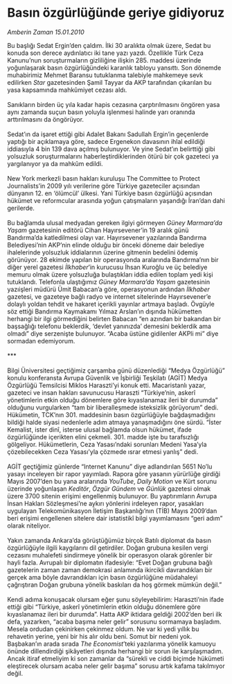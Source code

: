 # Basın özgürlüğünde geriye gidiyoruz

*Amberin Zaman 15.01.2010*

<div class="yazi">Bu başlığı Sedat Ergin’den çaldım. İlki 30 aralıkta olmak üzere, Sedat bu konuda son derece aydınlatıcı iki tane yazı yazdı. Özellikle Türk Ceza Kanunu’nun soruşturmaların gizliliğine ilişkin 285. maddesi üzerinde yoğunlaşarak basın özgürlüğündeki karanlık tabloyu yansıttı. Son dönemde muhabirimiz Mehmet Baransu tutuklanma talebiyle mahkemeye sevk edilirken <i>Star</i> gazetesinden Şamil Tayyar da AKP tarafından çıkarılan bu yasa kapsamında mahkûmiyet cezası aldı. <br/><br/>Sanıkların birden üç yıla kadar hapis cezasına çarptırılmasını öngören yasa aynı zamanda suçun basın yoluyla işlenmesi halinde yarı oranında arttırılmasını da öngörüyor. <br/><br/>Sedat’ın da işaret ettiği gibi Adalet Bakanı Sadullah Ergin’in geçenlerde yaptığı bir açıklamaya göre, sadece Ergenekon davasının ihlal edildiği iddiasıyla 4 bin 139 dava açılmış bulunuyor. Ve yine Sedat’ın belirttiği gibi yolsuzluk soruşturmalarını haberleştirdiklerinden ötürü bir çok gazeteci ya yargılanıyor ya da mahkûm edildi. <br/><br/>New York merkezli basın hakları kuruluşu The Committee to Protect Journalists’in 2009 yılı verilerine göre Türkiye gazeteciler açısından dünyanın 12. en ‘ölümcül’ ülkesi. Yani Türkiye basın özgürlüğü açısından hükümet ve reformcular arasında yoğun çatışmaların yaşandığı İran’dan dahi gerilerde. <br/><br/>Bu bağlamda ulusal medyadan gereken ilgiyi görmeyen <i>Güney Marmara’da Yaşam</i> gazetesinin editörü Cihan Hayırsevener’in 19 aralık günü Bandırma’da katledilmesi olayı var. Hayırsevener yazılarında Bandırma Belediyesi’nin AKP’nin elinde olduğu bir önceki döneme dair belediye ihalelerinde yolsuzluk iddialarının üzerine gitmenin bedelini ödemiş görünüyor. 28 ekimde yapılan bir operasyonda aralarında Bandırma’nın bir diğer yerel gazetesi <i>İlkhaber</i>’in kurucusu İhsan Kuroğlu ve üç belediye memuru olmak üzere yolsuzluğa bulaştıkları iddia edilen toplam yedi kişi tutuklandı. Telefonla ulaştığımız <i>Güney Marmara’da Yaşam</i> gazetesinin yazıişleri müdürü Ümit Babacan’a göre, operasyonun ardından <i>İlkhaber</i> gazetesi, ve gazeteye bağlı radyo ve internet sitelerinde Hayırsevener’e dolaylı yoldan tehdit ve hakaret içerikli yayınlar artmaya başladı. Övgüyle söz ettiği Bandırma Kaymakamı Yılmaz Arslan’ın dışında hükümetten herhangi bir ilgi görmediğini belirten Babacan “en azından bir bakandan bir başsağlığı telefonu beklerdik, ‘devlet yanınızda’ demesini beklerdik ama olmadı” diye serzenişte bulunuyor. “Acaba üstüne gidilenler AKPli mi” diye sormadan edemiyorum. <br/><br/>*** <br/><br/>Bilgi Üniversitesi geçtiğimiz çarşamba günü düzenlediği “Medya Özgürlüğü” konulu konferansta Avrupa Güvenlik ve İşbirliği Teşkilatı (AGİT) Medya Özgürlüğü Temsilcisi Miklos Haraszti’yi konuk etti. Macaristanlı yazar, gazeteci ve insan hakları savunucusu Haraszti “Türkiye’nin, askerî yönetimlerin etkin olduğu dönemlere göre kıyaslanamaz ileri bir durumda” olduğunu vurgularken “tam bir liberalleşmede isteksizlik görüyorum” dedi. Hükümetin, TCK’nın 301. maddesinin basın özgürlüğüyle bağdaşmadığını bildiği halde siyasi nedenlerle adım atmaya yanaşmadığını öne sürdü. “İster Kemalist, ister dinî, isterse ulusal bağlamda olsun hükümet, ifade özgürlüğünde içerikten elini çekmeli. 301. madde işte bu tarafsızlığı gölgeliyor. Hükümetlerin, Ceza Yasası’ndaki sorunları Medeni Yasa’yla çözebilecekken Ceza Yasası’yla çözmede ısrar etmesi yanlış” dedi. <br/><br/>AGİT geçtiğimiz günlerde “Internet Kanunu” diye adlandırılan 5651 No’lu yasayı inceleyen bir rapor yayımladı. Rapora göre yasanın yürürlüğe girdiği Mayıs 2007’den bu yana aralarında <i>YouTube</i>, <i>Daily Motion</i> ve Kürt sorunu üzerinde yoğunlaşan <i>Keditör</i>, <i>Özgür Gündem</i> ve <i>Günlük</i> gazetesi olmak üzere 3700 sitenin erişimi engellenmiş bulunuyor. Bu yaptırımların Avrupa İnsan Hakları Sözleşmesi’ne aykırı yönlerini irdeleyen rapor, yasakları uygulayan Telekomünikasyon İletişim Başkanlığı’nın (TİB) Mayıs 2009’dan beri erişimi engellenen sitelere dair istatistikî bilgi yayımlamasını “geri adım” olarak niteliyor. <br/><br/>Yakın zamanda Ankara’da görüştüğümüz birçok Batılı diplomat da basın özgürlüğüyle ilgili kaygılarını dil getirdiler. Doğan grubuna kesilen vergi cezasını muhalefeti sindirmeye yönelik bir operasyon olarak görenler bir hayli fazla. Avrupalı bir diplomatın ifadesiyle: “Evet Doğan grubuna bağlı gazetelerin zaman zaman demokrasi anlamında ikircikli davrandıkları bir gerçek ama böyle davrandıkları için basın özgürlüğüne müdahaleyi çağrıştıran Doğan grubuna yönelik baskıları da hoş görmek mümkün değil.”<br/><br/>Kendi adıma konuşacak olursam eğer şunu söyleyebilirim: Haraszti’nin ifade ettiği gibi “Türkiye, askerî yönetimlerin etkin olduğu dönemlere göre kıyaslanamaz ileri bir durumda”. Hatta AKP iktidara geldiği 2002’den beri ilk defa, yazarken, “acaba başıma neler gelir” sorusunu sormamaya başladım. Mesela ordudan çekinirken çekinmez oldum. Ne var ki yedi yıllık bu rehavetin yerine, yeni bir his alır oldu beni. Somut bir nedeni yok. Başbakan’ın arada sırada <i>The Economist</i>’teki yazılarıma yönelik kamuoyu önünde dillendirdiği şikâyetleri dışında herhangi bir sorun ile karşılaşmadım. Ancak itiraf etmeliyim ki son zamanlar da “sürekli ve ciddi biçimde hükümeti eleştirecek olursam acaba neler gelir başıma” sorusu artık kafama takılmıyor değil.</div>
